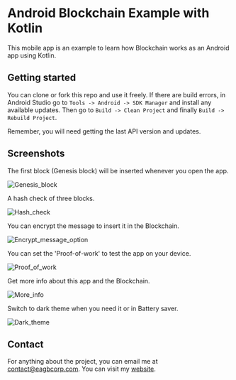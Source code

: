 # Android Blockchain Example with Kotlin
This mobile app is an example to learn how Blockchain works as an Android app using Kotlin.


Getting started
---------------
You can clone or fork this repo and use it freely. If there are build errors, in Android Studio go to `Tools -> Android -> SDK Manager` and install any available updates. Then go to `Build -> Clean Project` and finally `Build -> Rebuild Project`.

Remember, you will need getting the last API version and updates.


Screenshots
-----------
The first block (Genesis block) will be inserted whenever you open the app.

![Genesis_block](screenshots/genesis_block.png "Genesis block")


A hash check of three blocks.

![Hash_check](screenshots/hash_check.png "Hash check")


You can encrypt the message to insert it in the Blockchain.

![Encrypt_message_option](screenshots/encrypt_message_option.png "Encrypt message")


You can set the 'Proof-of-work' to test the app on your device.

![Proof_of_work](screenshots/proof_of_work.png "Proof-of-Work")


Get more info about this app and the Blockchain.

![More_info](screenshots/more_info.png "More info")


Switch to dark theme when you need it or in Battery saver.

![Dark_theme](screenshots/dark_theme.png "Dark theme")


Contact
----------
For anything about the project, you can email me at contact@eagbcorp.com.
You can visit my [website](https://eagbcorp.com).
